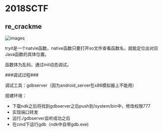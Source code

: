 # 2018SCTF

## re_crackme

![images](./images/sctf01.png)   

tryit是一个natvie函数，native函数只要打开so文件查看函数名，就能定位出对应Java函数的具体位置。

函数体为乱码，通过init动态调试。

###调试过程###

调试工具：gdbserver（因为android_server在x86模拟器上不能用）

搭建环境：


- 下载ndk之后将找到gdbserver之后push到/system/bin中，修改权限777
- 实现端口转发	
- 运行./gdbserver监听成功之后
- 在cmd下运行gdb（ndk中自带gdb.exe)



